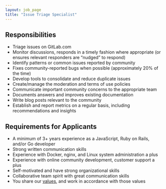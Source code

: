 ```yaml
---
layout: job_page
title: "Issue Triage Specialist"
---
```


## Responsibilities

* Triage issues on GitLab.com
* Monitor discussions, responds in a timely fashion where appropriate (or
  ensures relevant responders are “nudged” to respond)
* Identify patterns or common issues reported by community
* Fixes community-reported bugs when possible (approximately 20% of the time)
* Develop tools to consolidate and reduce duplicate issues
* Create/manage the moderation and terms of use policies
* Communicate important community concerns to the appropriate team
* Documents answers and improves existing documentation
* Write blog posts relevant to the community
* Establish and report metrics on a regular basis, including recommendations and insights

## Requirements for Applicants

* A minimum of 3+ years experience as a JavaScript, Ruby on Rails, and/or Go developer
* Strong written communication skills
* Experience with Docker, nginx, and Linux system administration a plus
* Experience with online community development, customer support a plus
* Self-motivated and have strong organizational skills
* Collaborative team spirit with great communication skills
* You share our [values](/handbook/#values), and work in accordance with those values

